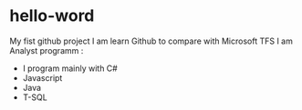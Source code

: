# hello-word
My fist github project 
I am learn Github to compare with Microsoft TFS
I am Analyst programm :
  - I program  mainly with C# 
  - Javascript 
  - Java 
  - T-SQL
